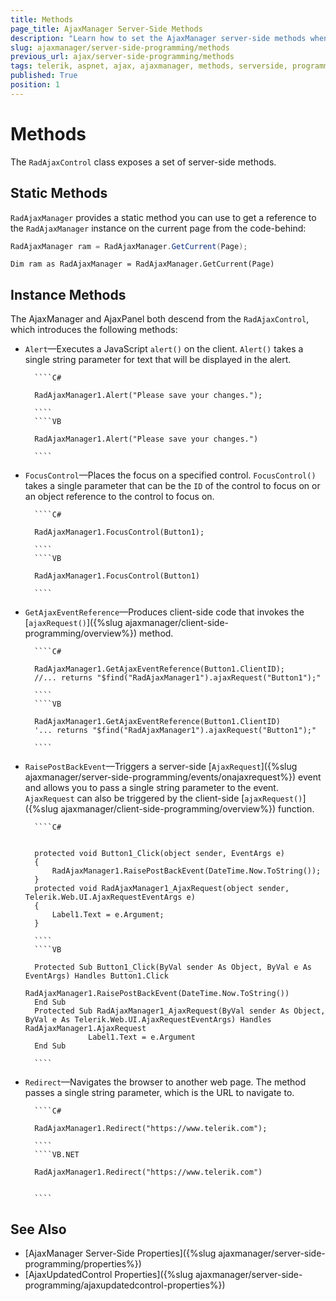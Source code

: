```yaml
---
title: Methods
page_title: AjaxManager Server-Side Methods
description: "Learn how to set the AjaxManager server-side methods when working with Telerik UI for ASP.NET AJAX."
slug: ajaxmanager/server-side-programming/methods
previous_url: ajax/server-side-programming/methods
tags: telerik, aspnet, ajax, ajaxmanager, methods, serverside, programming
published: True
position: 1
---
```


# Methods

The `RadAjaxControl` class exposes a set of server-side methods. 

## Static Methods

`RadAjaxManager` provides a static method you can use to get a reference to the `RadAjaxManager` instance on the current page from the code-behind:

````C#
RadAjaxManager ram = RadAjaxManager.GetCurrent(Page);
````
````VB
Dim ram as RadAjaxManager = RadAjaxManager.GetCurrent(Page)
````

## Instance Methods


The AjaxManager and AjaxPanel both descend from the `RadAjaxControl`, which introduces the following methods:

* `Alert`&mdash;Executes a JavaScript `alert()` on the client. `Alert()` takes a single string parameter for text that will be displayed in the alert.


		````C#
			
		RadAjaxManager1.Alert("Please save your changes.");
			
		````
		````VB
			
		RadAjaxManager1.Alert("Please save your changes.")
			
		````


* `FocusControl`&mdash;Places the focus on a specified control. `FocusControl()` takes a single parameter that can be the `ID` of the control to focus on or an object reference to the control to focus on.



		````C#
			
		RadAjaxManager1.FocusControl(Button1);
			
		````
		````VB
			
		RadAjaxManager1.FocusControl(Button1)
			
		````


* `GetAjaxEventReference`&mdash;Produces client-side code that invokes the [`ajaxRequest()`]({%slug ajaxmanager/client-side-programming/overview%}) method.


		````C#
			
		RadAjaxManager1.GetAjaxEventReference(Button1.ClientID);
		//... returns "$find("RadAjaxManager1").ajaxRequest("Button1");"
			
		````
		````VB
			
		RadAjaxManager1.GetAjaxEventReference(Button1.ClientID)
		'... returns "$find("RadAjaxManager1").ajaxRequest("Button1");"
			
		````


* `RaisePostBackEvent`&mdash;Triggers a server-side [`AjaxRequest`]({%slug ajaxmanager/server-side-programming/events/onajaxrequest%}) event and allows you to pass a single string parameter to the event. `AjaxRequest` can also be triggered by the client-side [`ajaxRequest()`]({%slug ajaxmanager/client-side-programming/overview%}) function.


		````C#
			     
			
		protected void Button1_Click(object sender, EventArgs e)
		{    
			RadAjaxManager1.RaisePostBackEvent(DateTime.Now.ToString());
		}
		protected void RadAjaxManager1_AjaxRequest(object sender, Telerik.Web.UI.AjaxRequestEventArgs e)
		{    
			Label1.Text = e.Argument;
		}
						
		````
		````VB
			
		Protected Sub Button1_Click(ByVal sender As Object, ByVal e As EventArgs) Handles Button1.Click
			        RadAjaxManager1.RaisePostBackEvent(DateTime.Now.ToString())
		End Sub
		Protected Sub RadAjaxManager1_AjaxRequest(ByVal sender As Object, ByVal e As Telerik.Web.UI.AjaxRequestEventArgs) Handles RadAjaxManager1.AjaxRequest
			        Label1.Text = e.Argument
		End Sub
			
		````


* `Redirect`&mdash;Navigates the browser to another web page. The method passes a single string parameter, which is the URL to navigate to.


		````C#
			
		RadAjaxManager1.Redirect("https://www.telerik.com");
			
		````
		````VB.NET
			
		RadAjaxManager1.Redirect("https://www.telerik.com")
			
			
		````


## See Also

* [AjaxManager Server-Side Properties]({%slug ajaxmanager/server-side-programming/properties%})
* [AjaxUpdatedControl Properties]({%slug ajaxmanager/server-side-programming/ajaxupdatedcontrol-properties%})